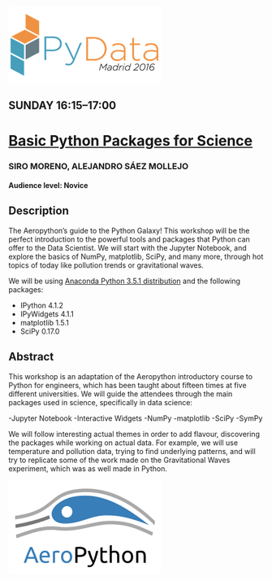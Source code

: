 ﻿![PyData_logo](./static/pydata-logo-madrid-2016.png)

## SUNDAY 16:15–17:00
# [Basic Python Packages for Science](http://pydata.org/madrid2016/schedule/presentation/17/)

### SIRO MORENO, ALEJANDRO SÁEZ MOLLEJO
#### Audience level: Novice
## Description

The Aeropython’s guide to the Python Galaxy! 
This workshop will be the perfect introduction to the powerful tools and packages that Python can offer to the Data Scientist. We will start with the Jupyter Notebook, and explore the basics of NumPy, matplotlib, SciPy, and many more, through hot topics of today like pollution trends or gravitational waves.

We will be using [Anaconda Python 3.5.1 distribution](https://www.continuum.io/downloads) and the following packages:
* IPython 4.1.2
* IPyWidgets 4.1.1
* matplotlib 1.5.1
* SciPy 0.17.0

## Abstract

This workshop is an adaptation of the Aeropython introductory course to Python for engineers, which has been taught about fifteen times at five different universities. We will guide the attendees through the main packages used in science, specifically in data science:

-Jupyter Notebook -Interactive Widgets -NumPy -matplotlib -SciPy -SymPy

We will follow interesting actual themes in order to add flavour, discovering the packages while working on actual data. For example, we will use temperature and pollution data, trying to find underlying patterns, and will try to replicate some of the work made on the Gravitational Waves experiment, which was as well made in Python.

<img src="./static/aeropython_name_mini.png" alt="AeroPython" align="center" style="width: 300px;"/>